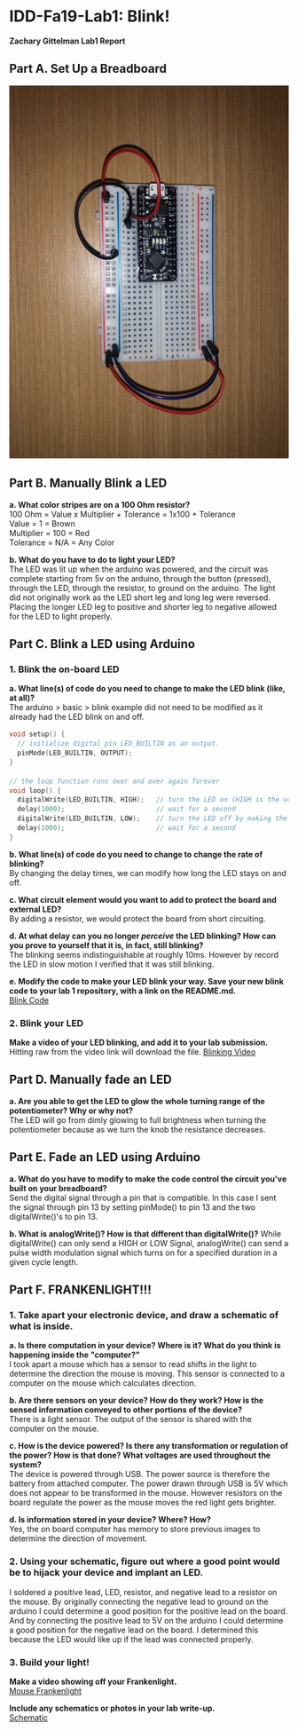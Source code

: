 # IDD-Fa19-Lab1: Blink!

**Zachary Gittelman Lab1 Report**

## Part A. Set Up a Breadboard

![Breadboard](https://github.com/zachgitt/IDD-Fa18-Lab1/blob/master/breadboard.jpeg)

## Part B. Manually Blink a LED

**a. What color stripes are on a 100 Ohm resistor?** <br>
100 Ohm = Value x Multiplier + Tolerance = 1x100 + Tolerance <br>
Value = 1 = Brown <br>
Multiplier = 100 = Red <br>
Tolerance = N/A = Any Color <br>
 
**b. What do you have to do to light your LED?** <br>
The LED was lit up when the arduino was powered, and the circuit was complete starting from 5v on the arduino, through the button (pressed), through the LED, through the resistor, to ground on the arduino. The light did not originally work as the LED short leg and long leg were reversed. Placing the longer LED leg to positive and shorter leg to negative allowed for the LED to light properly.

## Part C. Blink a LED using Arduino

### 1. Blink the on-board LED

**a. What line(s) of code do you need to change to make the LED blink (like, at all)?** <br>
The arduino > basic > blink example did not need to be modified as it already had the LED blink on and off. 
```c
void setup() {
  // initialize digital pin LED_BUILTIN as an output.
  pinMode(LED_BUILTIN, OUTPUT);
}

// the loop function runs over and over again forever
void loop() {
  digitalWrite(LED_BUILTIN, HIGH);   // turn the LED on (HIGH is the voltage level)
  delay(1000);                       // wait for a second
  digitalWrite(LED_BUILTIN, LOW);    // turn the LED off by making the voltage LOW
  delay(1000);                       // wait for a second
}
```

**b. What line(s) of code do you need to change to change the rate of blinking?** <br>
By changing the delay times, we can modify how long the LED stays on and off.

**c. What circuit element would you want to add to protect the board and external LED?** <br>
By adding a resistor, we would protect the board from short circuiting.
 
**d. At what delay can you no longer *perceive* the LED blinking? How can you prove to yourself that it is, in fact, still blinking?** <br>
The blinking seems indistinguishable at roughly 10ms. However by record the LED in slow motion I verified that it was still blinking.

**e. Modify the code to make your LED blink your way. Save your new blink code to your lab 1 repository, with a link on the README.md.** <br>
[Blink Code](https://github.com/zachgitt/IDD-Fa19-Lab1/blob/master/blink.ino)


### 2. Blink your LED

**Make a video of your LED blinking, and add it to your lab submission.**
Hitting raw from the video link will download the file.
[Blinking Video](https://github.com/zachgitt/IDD-Fa19-Lab1/blob/master/blinking_vid.mov)


## Part D. Manually fade an LED
**a. Are you able to get the LED to glow the whole turning range of the potentiometer? Why or why not?** <br>
The LED will go from dimly glowing to full brightness when turning the potentiometer because as we turn the knob the resistance decreases.

## Part E. Fade an LED using Arduino
**a. What do you have to modify to make the code control the circuit you've built on your breadboard?** <br>
Send the digital signal through a pin that is compatible. In this case I sent the signal through pin 13 by setting pinMode() to pin 13 and the two digitalWrite()'s to pin 13.

**b. What is analogWrite()? How is that different than digitalWrite()?**
While digitalWrite() can only send a HIGH or LOW Signal, analogWrite() can send a pulse width modulation signal which turns on for a specified duration in a given cycle length. 

## Part F. FRANKENLIGHT!!!

### 1. Take apart your electronic device, and draw a schematic of what is inside. 
**a. Is there computation in your device? Where is it? What do you think is happening inside the "computer?"** <br>
I took apart a mouse which has a sensor to read shifts in the light to determine the direction the mouse is moving. This sensor is connected to a computer on the mouse which calculates direction. 

**b. Are there sensors on your device? How do they work? How is the sensed information conveyed to other portions of the device?** <br>
There is a light sensor. The output of the sensor is shared with the computer on the mouse.

**c. How is the device powered? Is there any transformation or regulation of the power? How is that done? What voltages are used throughout the system?** <br>
The device is powered through USB. The power source is therefore the battery from attached computer. The power drawn through USB is 5V which does not appear to be transformed in the mouse. However resistors on the board regulate the power as the mouse moves the red light gets brighter.

**d. Is information stored in your device? Where? How?** <br>
Yes, the on board computer has memory to store previous images to determine the direction of movement.

### 2. Using your schematic, figure out where a good point would be to hijack your device and implant an LED.
I soldered a positive lead, LED, resistor, and negative lead to a resistor on the mouse. By originally connecting the negative lead to ground on the arduino I could determine a good position for the positive lead on the board. And by connecting the positive lead to 5V on the arduino I could determine a good position for the negative lead on the board. I determined this because the LED would like up if the lead was connected properly.

### 3. Build your light!

**Make a video showing off your Frankenlight.** <br>
[Mouse Frankenlight]()

**Include any schematics or photos in your lab write-up.** <br>
[Schematic]()
